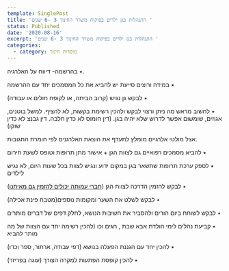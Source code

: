 ```yaml
---
template: SinglePost
title: 'התנהלות בגן ילדים בפיקוח משרד החינוך 3 -6 שנים '
status: Published
date: '2020-08-16'
excerpt: 'התנהלות בגן ילדים בפיקוח משרד החינוך 3 -6 שנים '
categories:
  - category: מוסדות חינוך
---
```



٭ בהרשמה-  דיווח על האלרגיה. 

٭ במידה ורוצים סייעת יש להביא את כל המסמכים יחד עם ההרשמה

٭ לבקש גן נגיש (קרוב הביתה, או לקופח חולים או עבודה)

٭ לחשוב מראש מה ניתן ורצוי לבקש ולהכין רשימת בקשות, לא להציף. למשל בוטנים, אגוזים, שומשום אפשר לדרוש שלא יהיה בגן. (דין חומוס לא כדין חלבה. דין גבנצ לא כדין שוקו) 

אצל מולטי אלרגיים מומלץ לתעדף את הוצאת האלרגנים לפי חומרת התגובות. 

٭ להביא מסמכים רפואיים גם לצוות הגן + אישור מתן תרופות וטופס לשעת חירום

٭ לספק ערכת תרופות שתשאר בגן במקום ידוע ונגיש לצוות בכל שעות היום, לא נגיש לילדים

٭ לבקש להזמין הדרכה לצוות הגן ([חברי עמותה יכולים להזמין גם מאיתנו](/contact))

٭ לבקש לשלט את השער ומקומות נוספים(מטבח פינת אכילה)

٭ לבקש לשוחח ביום הורים ולהסביר את חשיבות הנושא, לחלק דפים של דברים מותרים

٭ קביעת נהלים לימי הולדת אבא שבת , חגים וכו (להכין רשימה יחד עם הצוות של מה מותר להביא 

٭ להכין יחד עם הגננת הפעלה בנושא (דפי עבודה, ארתור, ספר וכדו)

٭ להכין קופסת הפתעות למקרה הצורך (עוגה בפריזר)

